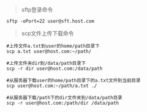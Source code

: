 > sftp登录命令

``` shell
sftp -oPort=22 user@sft.host.com
```

> scp文件上传下载命令

``` shell
#上传文件a.txt到user的home/path目录下
scp a.txt user@host.com:~/path/

#上传文件夹dir到/data/path目录下
scp -r dir user@host.com:/data/path

#从服务器下载user的home/path目录下的a.txt文件到当前目录
scp user@host.com:~/path/a.txt ./

#从服务器下载/path下的dir文件夹到/data/path目录
scp -r user@host.com:/path/dir /data/path
```

